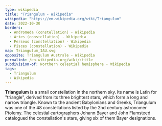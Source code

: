 ```yaml
---
type: wikipedia
title: "Triangulum - Wikipedia"
wikipedia: "https://en.wikipedia.org/wiki/Triangulum"
date: 2022-10-30
borders:
  - Andromeda (constellation) - Wikipedia
  - Aries (constellation) - Wikipedia
  - Perseus (constellation) - Wikipedia
  - Pisces (constellation) - Wikipedia
map: Triangulum_IAU.svg
opposite: Triangulum Australe - Wikipedia
permalink: /en.wikipedia.org/wiki/:title
subdivision-of: Northern celestial hemisphere - Wikipedia
tags:
  - Triangulum
  - Wikipedia
---
```

**Triangulum** is a small constellation in the northern sky. Its name is Latin for "triangle", derived from its three brightest stars, which form a long and narrow triangle. Known to the ancient Babylonians and Greeks, Triangulum was one of the 48 constellations listed by the 2nd century astronomer Ptolemy. The celestial cartographers Johann Bayer and John Flamsteed catalogued the constellation's stars, giving six of them Bayer designations.